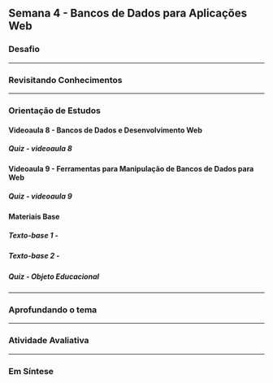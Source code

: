 ## Semana 4 - Bancos de Dados para Aplicações Web

### Desafio

---

### Revisitando Conhecimentos

---

### Orientação de Estudos

#### Videoaula 8 - Bancos de Dados e Desenvolvimento Web

##### Quiz - videoaula 8

#### Videoaula 9 - Ferramentas para Manipulação de Bancos de Dados para Web

##### Quiz - videoaula 9


#### Materiais Base
##### Texto-base 1 -
##### Texto-base 2 -

##### Quiz - Objeto Educacional

---

### Aprofundando o tema

---

### Atividade Avaliativa

---

### Em Síntese